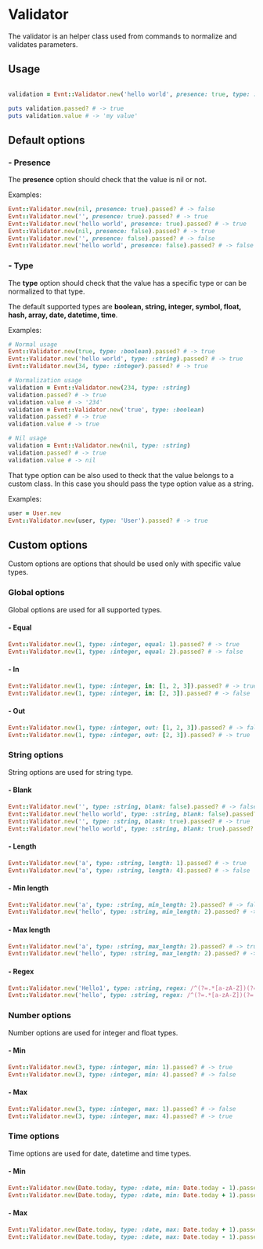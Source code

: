 # Validator

The validator is an helper class used from commands to normalize and validates parameters.

## Usage

```ruby

validation = Evnt::Validator.new('hello world', presence: true, type: :string)

puts validation.passed? # -> true
puts validation.value # -> 'my value'
```

## Default options

### - Presence

The **presence** option should check that the value is nil or not.

Examples:

```ruby
Evnt::Validator.new(nil, presence: true).passed? # -> false
Evnt::Validator.new('', presence: true).passed? # -> true
Evnt::Validator.new('hello world', presence: true).passed? # -> true
Evnt::Validator.new(nil, presence: false).passed? # -> true
Evnt::Validator.new('', presence: false).passed? # -> false
Evnt::Validator.new('hello world', presence: false).passed? # -> false
```

### - Type

The **type** option should check that the value has a specific type or can be normalized to that type.

The default supported types are **boolean, string, integer, symbol, float, hash, array, date, datetime, time**.

Examples:

```ruby
# Normal usage
Evnt::Validator.new(true, type: :boolean).passed? # -> true
Evnt::Validator.new('hello world', type: :string).passed? # -> true
Evnt::Validator.new(34, type: :integer).passed? # -> true

# Normalization usage
validation = Evnt::Validator.new(234, type: :string)
validation.passed? # -> true
validation.value # -> '234'
validation = Evnt::Validator.new('true', type: :boolean)
validation.passed? # -> true
validation.value # -> true

# Nil usage
validation = Evnt::Validator.new(nil, type: :string)
validation.passed? # -> true
validation.value # -> nil
```

That type option can be also used to theck that the value belongs to a custom class. In this case you should pass the type option value as a string.

Examples:

```ruby
user = User.new
Evnt::Validator.new(user, type: 'User').passed? # -> true
```

## Custom options

Custom options are options that should be used only with specific value types.

### Global options

Global options are used for all supported types.

#### - Equal

```ruby
Evnt::Validator.new(1, type: :integer, equal: 1).passed? # -> true
Evnt::Validator.new(1, type: :integer, equal: 2).passed? # -> false
```

#### - In

```ruby
Evnt::Validator.new(1, type: :integer, in: [1, 2, 3]).passed? # -> true
Evnt::Validator.new(1, type: :integer, in: [2, 3]).passed? # -> false
```

#### - Out

```ruby
Evnt::Validator.new(1, type: :integer, out: [1, 2, 3]).passed? # -> false
Evnt::Validator.new(1, type: :integer, out: [2, 3]).passed? # -> true
```

### String options

String options are used for string type.

#### - Blank

```ruby
Evnt::Validator.new('', type: :string, blank: false).passed? # -> false
Evnt::Validator.new('hello world', type: :string, blank: false).passed? # -> true
Evnt::Validator.new('', type: :string, blank: true).passed? # -> true
Evnt::Validator.new('hello world', type: :string, blank: true).passed? # -> false
```

#### - Length

```ruby
Evnt::Validator.new('a', type: :string, length: 1).passed? # -> true
Evnt::Validator.new('a', type: :string, length: 4).passed? # -> false
```

#### - Min length

```ruby
Evnt::Validator.new('a', type: :string, min_length: 2).passed? # -> false
Evnt::Validator.new('hello', type: :string, min_length: 2).passed? # -> true
```

#### - Max length

```ruby
Evnt::Validator.new('a', type: :string, max_length: 2).passed? # -> true
Evnt::Validator.new('hello', type: :string, max_length: 2).passed? # -> false
```

#### - Regex

```ruby
Evnt::Validator.new('Hello1', type: :string, regex: /^(?=.*[a-zA-Z])(?=.*[0-9]).{6,20}$/).passed? # -> true
Evnt::Validator.new('hello', type: :string, regex: /^(?=.*[a-zA-Z])(?=.*[0-9]).{6,20}$/).passed? # -> false
```

### Number options

Number options are used for integer and float types.

#### - Min

```ruby
Evnt::Validator.new(3, type: :integer, min: 1).passed? # -> true
Evnt::Validator.new(3, type: :integer, min: 4).passed? # -> false
```

#### - Max

```ruby
Evnt::Validator.new(3, type: :integer, max: 1).passed? # -> false
Evnt::Validator.new(3, type: :integer, max: 4).passed? # -> true
```

### Time options

Time options are used for date, datetime and time types.

#### - Min

```ruby
Evnt::Validator.new(Date.today, type: :date, min: Date.today - 1).passed? # -> true
Evnt::Validator.new(Date.today, type: :date, min: Date.today + 1).passed? # -> false
```

#### - Max

```ruby
Evnt::Validator.new(Date.today, type: :date, max: Date.today + 1).passed? # -> true
Evnt::Validator.new(Date.today, type: :date, max: Date.today - 1).passed? # -> false
```
